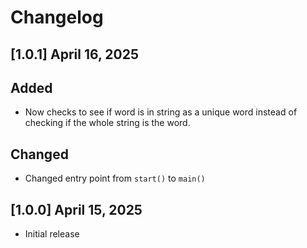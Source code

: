 # Changelog

## [1.0.1] April 16, 2025

## Added

- Now checks to see if word is in string as a unique word instead of checking if the whole string is the word.

## Changed

- Changed entry point from `start()` to `main()`

## [1.0.0] April 15, 2025

- Initial release
